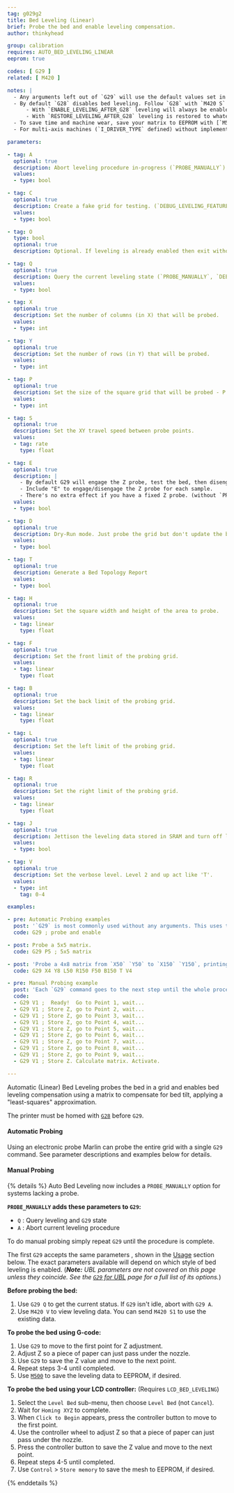 ```yaml
---
tag: g029g2
title: Bed Leveling (Linear)
brief: Probe the bed and enable leveling compensation.
author: thinkyhead

group: calibration
requires: AUTO_BED_LEVELING_LINEAR
eeprom: true

codes: [ G29 ]
related: [ M420 ]

notes: |
  - Any arguments left out of `G29` will use the default values set in `Configuration.h`.
  - By default `G28` disables bed leveling. Follow `G28` with `M420 S` to turn leveling on.
      - With `ENABLE_LEVELING_AFTER_G28` leveling will always be enabled after `G28`.
      - With `RESTORE_LEVELING_AFTER_G28` leveling is restored to whatever state it was in before `G28`.
  - To save time and machine wear, save your matrix to EEPROM with [`M500`](/docs/gcode/M500.html) and in your slicer's "Starting G-code" replace `G29` with `M420 S1` to enable your last-saved matrix.
  - For multi-axis machines (`I_DRIVER_TYPE` defined) without implementation of inverse kinematics, bed leveling produces wrong results while the toolhead is not oriented vertical and perpendicular to the bed and must be turned off with `M420 S0`

parameters:

- tag: A
  optional: true
  description: Abort leveling procedure in-progress (`PROBE_MANUALLY`)
  values:
  - type: bool

- tag: C
  optional: true
  description: Create a fake grid for testing. (`DEBUG_LEVELING_FEATURE`)
  values:
  - type: bool

- tag: O
  type: bool
  optional: true
  description: Optional. If leveling is already enabled then exit without leveling. (1.1.9)

- tag: Q
  optional: true
  description: Query the current leveling state (`PROBE_MANUALLY`, `DEBUG_LEVELING_FEATURE`)
  values:
  - type: bool

- tag: X
  optional: true
  description: Set the number of columns (in X) that will be probed.
  values:
  - type: int

- tag: Y
  optional: true
  description: Set the number of rows (in Y) that will be probed.
  values:
  - type: int

- tag: P
  optional: true
  description: Set the size of the square grid that will be probed - P x P points
  values:
  - type: int

- tag: S
  optional: true
  description: Set the XY travel speed between probe points.
  values:
  - tag: rate
    type: float

- tag: E
  optional: true
  description: |
    - By default G29 will engage the Z probe, test the bed, then disengage.
    - Include "E" to engage/disengage the Z probe for each sample.
    - There's no extra effect if you have a fixed Z probe. (without `PROBE_MANUALLY`)
  values:
  - type: bool

- tag: D
  optional: true
  description: Dry-Run mode. Just probe the grid but don't update the bed leveling data
  values:
  - type: bool

- tag: T
  optional: true
  description: Generate a Bed Topology Report
  values:
  - type: bool

- tag: H
  optional: true
  description: Set the square width and height of the area to probe.
  values:
  - tag: linear
    type: float

- tag: F
  optional: true
  description: Set the front limit of the probing grid.
  values:
  - tag: linear
    type: float

- tag: B
  optional: true
  description: Set the back limit of the probing grid.
  values:
  - tag: linear
    type: float

- tag: L
  optional: true
  description: Set the left limit of the probing grid.
  values:
  - tag: linear
    type: float

- tag: R
  optional: true
  description: Set the right limit of the probing grid.
  values:
  - tag: linear
    type: float

- tag: J
  optional: true
  description: Jettison the leveling data stored in SRAM and turn off leveling compensation. Data in EEPROM is not affected.
  values:
  - type: bool

- tag: V
  optional: true
  description: Set the verbose level. Level 2 and up act like 'T'.
  values:
  - type: int
    tag: 0-4

examples:

- pre: Automatic Probing examples
  post: '`G29` is most commonly used without any arguments. This uses the defaults set in `Configuration.h`.'
  code: G29 ; probe and enable

- post: Probe a 5x5 matrix.
  code: G29 P5 ; 5x5 matrix

- post: 'Probe a 4x8 matrix from `X50` `Y50` to `X150` `Y150`, printing a full report.'
  code: G29 X4 Y8 L50 R150 F50 B150 T V4

- pre: Manual Probing example
  post: 'Each `G29` command goes to the next step until the whole procedure is done. The `V1` parameter provides a progress report.'
  code:
  - G29 V1 ;  Ready!  Go to Point 1, wait...
  - G29 V1 ; Store Z, go to Point 2, wait...
  - G29 V1 ; Store Z, go to Point 3, wait...
  - G29 V1 ; Store Z, go to Point 4, wait...
  - G29 V1 ; Store Z, go to Point 5, wait...
  - G29 V1 ; Store Z, go to Point 6, wait...
  - G29 V1 ; Store Z, go to Point 7, wait...
  - G29 V1 ; Store Z, go to Point 8, wait...
  - G29 V1 ; Store Z, go to Point 9, wait...
  - G29 V1 ; Store Z. Calculate matrix. Activate.

---
```


Automatic (Linear) Bed Leveling probes the bed in a grid and enables bed leveling compensation using a matrix to compensate for bed tilt, applying a "least-squares" approximation.

The printer must be homed with [`G28`](/docs/gcode/G028.html) before `G29`.

#### Automatic Probing
Using an electronic probe Marlin can probe the entire grid with a single `G29` command. See parameter descriptions and examples below for details.

#### Manual Probing
{% details %}
  Auto Bed Leveling now includes a `PROBE_MANUALLY` option for systems lacking a probe.

  **`PROBE_MANUALLY` adds these parameters to `G29`:**
  - `Q` : Query leveling and `G29` state
  - `A` : Abort current leveling procedure

  To do manual probing simply repeat `G29` until the procedure is complete.

  The first `G29` accepts the same parameters , shown in the [Usage](#usage-g029g2) section below. The exact parameters available will depend on which style of bed leveling is enabled. (***Note:** UBL parameters are not covered on this page unless they coincide. See the [`G29` for UBL](/docs/gcode/G029-ubl.html) page for a full list of its options.*)

  **Before probing the bed:**
  1. Use `G29 Q` to get the current status. If `G29` isn't idle, abort with `G29 A`.
  2. Use `M420 V` to view leveling data. You can send `M420 S1` to use the existing data.

  **To probe the bed using G-code:**
  1. Use `G29` to move to the first point for Z adjustment.
  2. Adjust Z so a piece of paper can just pass under the nozzle.
  3. Use `G29` to save the Z value and move to the next point.
  4. Repeat steps 3-4 until completed.
  5. Use [`M500`](/docs/gcode/M500.html) to save the leveling data to EEPROM, if desired.

  **To probe the bed using your LCD controller:** (Requires `LCD_BED_LEVELING`)

  1. Select the `Level Bed` sub-menu, then choose `Level Bed` (not `Cancel`).
  2. Wait for `Homing XYZ` to complete.
  3. When `Click to Begin` appears, press the controller button to move to the first point.
  4. Use the controller wheel to adjust Z so that a piece of paper can just pass under the nozzle.
  5. Press the controller button to save the Z value and move to the next point.
  6. Repeat steps 4-5 until completed.
  7. Use `Control` > `Store memory` to save the mesh to EEPROM, if desired.

{% enddetails %}
